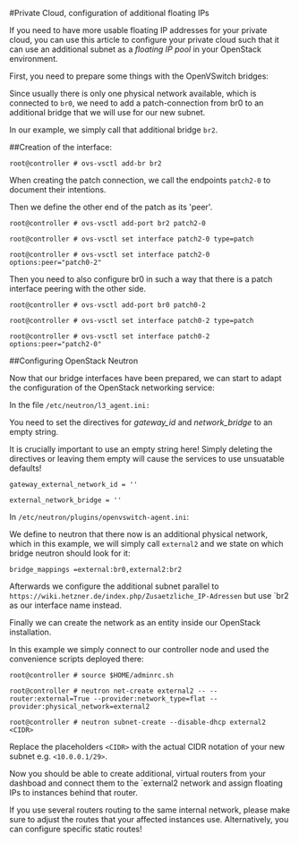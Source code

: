  #Private Cloud, configuration of additional floating IPs

If you need to have more usable floating IP addresses for your private cloud, you can use this article to configure your private cloud such that it can use an additional subnet as a *floating IP pool* in your OpenStack environment.

First, you need to prepare some things with the OpenVSwitch bridges:

Since usually there is only one physical network available, which is connected to `br0`, we need to add a patch-connection from br0 to an additional bridge that we will use for our new subnet.

In our example, we simply call that additional bridge `br2`.

##Creation of the interface:

`root@controller # ovs-vsctl add-br br2`

When creating the patch connection, we call the endpoints `patch2-0` to document their intentions.

Then we define the other end of the patch as its 'peer'.

```
root@controller # ovs-vsctl add-port br2 patch2-0

root@controller # ovs-vsctl set interface patch2-0 type=patch

root@controller # ovs-vsctl set interface patch2-0 options:peer="patch0-2"
```

Then you need to also configure br0 in such a way that there is a patch interface peering with the other side.

```
root@controller # ovs-vsctl add-port br0 patch0-2

root@controller # ovs-vsctl set interface patch0-2 type=patch

root@controller # ovs-vsctl set interface patch0-2 options:peer="patch2-0"
```

##Configuring OpenStack Neutron

Now that our bridge interfaces have been prepared, we can start to adapt the configuration of the OpenStack networking service:

In the file `/etc/neutron/l3_agent.ini:`

You need to set the directives for *gateway_id* and *network_bridge* to an empty string.

It is crucially important to use an empty string here! Simply deleting the directives or leaving them empty will cause the services to use unsuatable defaults!

```
gateway_external_network_id = ''

external_network_bridge = ''
```

In `/etc/neutron/plugins/openvswitch-agent.ini`:

We define to neutron that there now is an additional physical network, which in this example, we will simply call `external2` and we state on which bridge neutron should look for it:

`bridge_mappings =external:br0,external2:br2`

Afterwards we configure the additional subnet parallel to `https://wiki.hetzner.de/index.php/Zusaetzliche_IP-Adressen` but use `br2 as our interface name instead.

Finally we can create the network as an entity inside our OpenStack installation.

In this example we simply connect to our controller node and used the convenience scripts deployed there:

```
root@controller # source $HOME/adminrc.sh

root@controller # neutron net-create external2 -- --router:external=True --provider:network_type=flat --provider:physical_network=external2

root@controller # neutron subnet-create --disable-dhcp external2 <CIDR>
```

Replace the placeholders `<CIDR>` with the actual CIDR notation of your new subnet e.g. `<10.0.0.1/29>`.

Now you should be able to create additional, virtual routers from your dashboad and connect them to the `external2 network and assign floating IPs to instances behind that router.

If you use several routers routing to the same internal network, please make sure to adjust the routes that your affected instances use. Alternatively, you can configure specific static routes! 